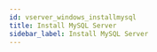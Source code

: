 ```yaml
---
id: vserver_windows_installmysql
title: Install MySQL Server
sidebar_label: Install MySQL Server
---
```


